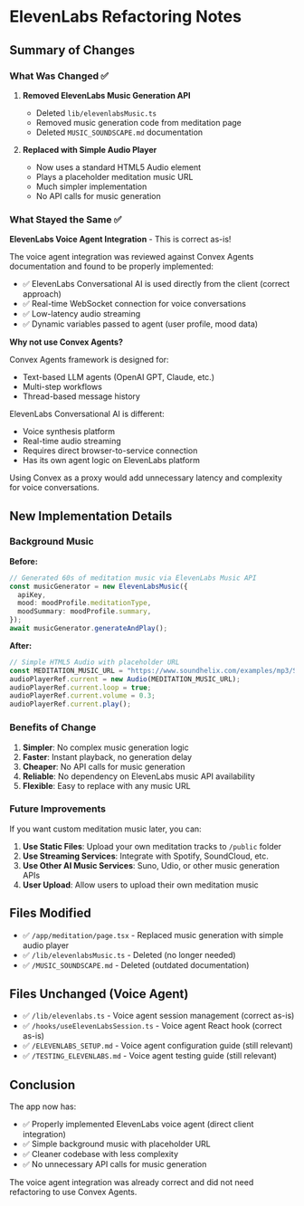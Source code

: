 # ElevenLabs Refactoring Notes

## Summary of Changes

### What Was Changed ✅

1. **Removed ElevenLabs Music Generation API**
   - Deleted `lib/elevenlabsMusic.ts` 
   - Removed music generation code from meditation page
   - Deleted `MUSIC_SOUNDSCAPE.md` documentation

2. **Replaced with Simple Audio Player**
   - Now uses a standard HTML5 Audio element
   - Plays a placeholder meditation music URL
   - Much simpler implementation
   - No API calls for music generation

### What Stayed the Same ✅

**ElevenLabs Voice Agent Integration** - This is correct as-is!

The voice agent integration was reviewed against Convex Agents documentation and found to be properly implemented:

- ✅ ElevenLabs Conversational AI is used directly from the client (correct approach)
- ✅ Real-time WebSocket connection for voice conversations
- ✅ Low-latency audio streaming
- ✅ Dynamic variables passed to agent (user profile, mood data)

**Why not use Convex Agents?**

Convex Agents framework is designed for:
- Text-based LLM agents (OpenAI GPT, Claude, etc.)
- Multi-step workflows
- Thread-based message history

ElevenLabs Conversational AI is different:
- Voice synthesis platform
- Real-time audio streaming
- Requires direct browser-to-service connection
- Has its own agent logic on ElevenLabs platform

Using Convex as a proxy would add unnecessary latency and complexity for voice conversations.

## New Implementation Details

### Background Music

**Before:**
```typescript
// Generated 60s of meditation music via ElevenLabs Music API
const musicGenerator = new ElevenLabsMusic({
  apiKey,
  mood: moodProfile.meditationType,
  moodSummary: moodProfile.summary,
});
await musicGenerator.generateAndPlay();
```

**After:**
```typescript
// Simple HTML5 Audio with placeholder URL
const MEDITATION_MUSIC_URL = "https://www.soundhelix.com/examples/mp3/SoundHelix-Song-1.mp3";
audioPlayerRef.current = new Audio(MEDITATION_MUSIC_URL);
audioPlayerRef.current.loop = true;
audioPlayerRef.current.volume = 0.3;
audioPlayerRef.current.play();
```

### Benefits of Change

1. **Simpler**: No complex music generation logic
2. **Faster**: Instant playback, no generation delay
3. **Cheaper**: No API calls for music generation
4. **Reliable**: No dependency on ElevenLabs music API availability
5. **Flexible**: Easy to replace with any music URL

### Future Improvements

If you want custom meditation music later, you can:

1. **Use Static Files**: Upload your own meditation tracks to `/public` folder
2. **Use Streaming Services**: Integrate with Spotify, SoundCloud, etc.
3. **Use Other AI Music Services**: Suno, Udio, or other music generation APIs
4. **User Upload**: Allow users to upload their own meditation music

## Files Modified

- ✅ `/app/meditation/page.tsx` - Replaced music generation with simple audio player
- ✅ `/lib/elevenlabsMusic.ts` - Deleted (no longer needed)
- ✅ `/MUSIC_SOUNDSCAPE.md` - Deleted (outdated documentation)

## Files Unchanged (Voice Agent)

- ✅ `/lib/elevenlabs.ts` - Voice agent session management (correct as-is)
- ✅ `/hooks/useElevenLabsSession.ts` - Voice agent React hook (correct as-is)
- ✅ `/ELEVENLABS_SETUP.md` - Voice agent configuration guide (still relevant)
- ✅ `/TESTING_ELEVENLABS.md` - Voice agent testing guide (still relevant)

## Conclusion

The app now has:
- ✅ Properly implemented ElevenLabs voice agent (direct client integration)
- ✅ Simple background music with placeholder URL
- ✅ Cleaner codebase with less complexity
- ✅ No unnecessary API calls for music generation

The voice agent integration was already correct and did not need refactoring to use Convex Agents.

